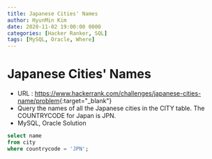 ```yaml
---
title: Japanese Cities' Names
author: HyunMin Kim
date: 2020-11-02 19:00:00 0000
categories: [Hacker Ranker, SQL]
tags: [MySQL, Oracle, Where]
---
```


# Japanese Cities' Names

- URL : <https://www.hackerrank.com/challenges/japanese-cities-name/problem>{:target="_blank"}
- Query the names of all the Japanese cities in the CITY table. The COUNTRYCODE for Japan is JPN.
- MySQL, Oracle Solution

```sql
select name
from city
where countrycode = 'JPN';
```